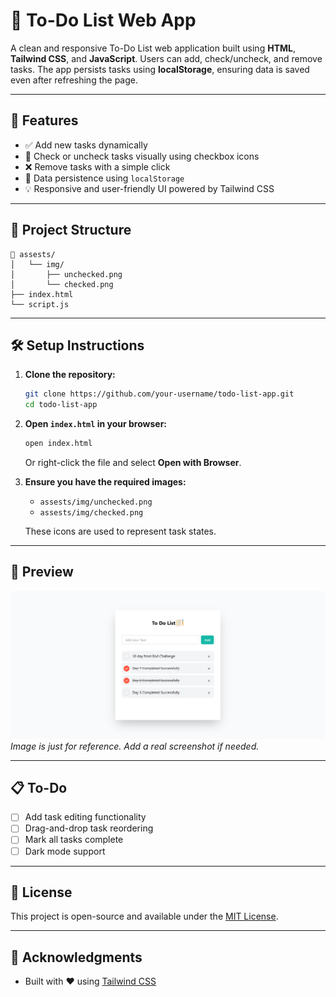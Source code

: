 
# 📝 To-Do List Web App

A clean and responsive To-Do List web application built using **HTML**, **Tailwind CSS**, and **JavaScript**. Users can add, check/uncheck, and remove tasks. The app persists tasks using **localStorage**, ensuring data is saved even after refreshing the page.

---

## 🚀 Features

- ✅ Add new tasks dynamically
- 📌 Check or uncheck tasks visually using checkbox icons
- ❌ Remove tasks with a simple click
- 💾 Data persistence using `localStorage`
- 💡 Responsive and user-friendly UI powered by Tailwind CSS

---

## 📂 Project Structure

```
📁 assests/
│   └── img/
│       ├── unchecked.png
│       └── checked.png
├── index.html
└── script.js
```

---

## 🛠️ Setup Instructions

1. **Clone the repository:**
   ```bash
   git clone https://github.com/your-username/todo-list-app.git
   cd todo-list-app
   ```

2. **Open `index.html` in your browser:**
   ```bash
   open index.html
   ```
   Or right-click the file and select **Open with Browser**.

3. **Ensure you have the required images:**
   - `assests/img/unchecked.png`
   - `assests/img/checked.png`

   These icons are used to represent task states.

---

## 📸 Preview

![Preview of To-Do List UI](assests/img/demo-preview.png)  
*Image is just for reference. Add a real screenshot if needed.*

---

## 📋 To-Do

- [ ] Add task editing functionality
- [ ] Drag-and-drop task reordering
- [ ] Mark all tasks complete
- [ ] Dark mode support

---

## 📄 License

This project is open-source and available under the [MIT License](LICENSE).

---

## 🙌 Acknowledgments

- Built with ❤️ using [Tailwind CSS](https://tailwindcss.com/)